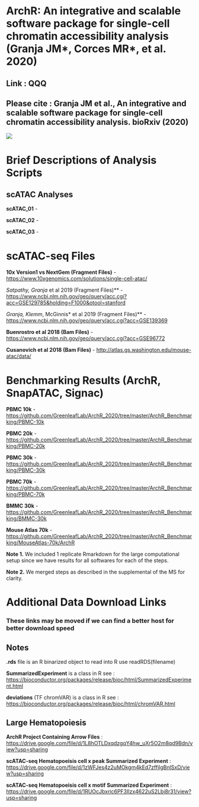# ArchR: An integrative and scalable software package for single-cell chromatin accessibility analysis (Granja JM*, Corces MR*, et al. 2020)

## **Link** : QQQ

## Please cite : Granja JM et al., An integrative and scalable software package for single-cell chromatin accessibility analysis. bioRxiv (2020) <br/>

![](Figure1.png)

# Brief Descriptions of Analysis Scripts

## scATAC Analyses

**scATAC_01** - 

**scATAC_02** - 

**scATAC_03** - 

# scATAC-seq Files

**10x Version1 vs NextGem (Fragment Files)** - https://www.10xgenomics.com/solutions/single-cell-atac/

**Satpathy*, Granja* et al 2019 (Fragment Files)** - https://www.ncbi.nlm.nih.gov/geo/query/acc.cgi?acc=GSE129785&holding=F1000&otool=stanford

**Granja*, Klemm*, McGinnis* et al 2019 (Fragment Files)** - https://www.ncbi.nlm.nih.gov/geo/query/acc.cgi?acc=GSE139369

**Buenrostro et al 2018 (Bam Files)** - https://www.ncbi.nlm.nih.gov/geo/query/acc.cgi?acc=GSE96772

**Cusanovich et al 2018 (Bam Files)** - http://atlas.gs.washington.edu/mouse-atac/data/

# Benchmarking Results (ArchR, SnapATAC, Signac)

**PBMC 10k** - https://github.com/GreenleafLab/ArchR_2020/tree/master/ArchR_Benchmarking/PBMC-10k

**PBMC 20k** - https://github.com/GreenleafLab/ArchR_2020/tree/master/ArchR_Benchmarking/PBMC-20k

**PBMC 30k** - https://github.com/GreenleafLab/ArchR_2020/tree/master/ArchR_Benchmarking/PBMC-30k

**PBMC 70k** - https://github.com/GreenleafLab/ArchR_2020/tree/master/ArchR_Benchmarking/PBMC-70k

**BMMC 30k** - https://github.com/GreenleafLab/ArchR_2020/tree/master/ArchR_Benchmarking/BMMC-30k

**Mouse Atlas 70k** - https://github.com/GreenleafLab/ArchR_2020/tree/master/ArchR_Benchmarking/MouseAtlas-70k/ArchR

**Note 1.** We included 1 replicate Rmarkdown for the large computational setup since we have results for all softwares for each of the steps.

**Note 2.** We merged steps as described in the supplemental of the MS for clarity.

# Additional Data Download Links

### These links may be moved if we can find a better host for better download speed

## Notes

**.rds** file is an R binarized object to read into R use readRDS(filename)

**SummarizedExperiment** is a class in R see : <br/>https://bioconductor.org/packages/release/bioc/html/SummarizedExperiment.html

**deviations** (TF chromVAR) is a class in R see : <br/>https://bioconductor.org/packages/release/bioc/html/chromVAR.html

## Large Hematopoiesis

**ArchR Project Containing Arrow Files** : <br/>https://drive.google.com/file/d/1L8hOTLDxqdzgqY4hw_uXr5O2m8qd9Bdn/view?usp=sharing

**scATAC-seq Hematopoeisis cell x peak Summarized Experiment** : <br/>https://drive.google.com/file/d/1zWFJes4z2uMOkgm4kEd7zffjlgBnlSxD/view?usp=sharing

**scATAC-seq Hematopoeisis cell x motif Summarized Experiment** : <br/>https://drive.google.com/file/d/1RUOcJbxric6PF3Ilzx4622uS2Lbi8r31/view?usp=sharing

